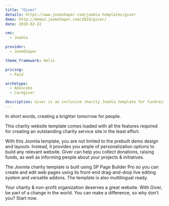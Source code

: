```yaml
---
title: "Giver"
details: https://www.joomshaper.com/joomla-templates/giver
demo: http://demo2.joomshaper.com/2019/giver/
date: 2019-02-22

cms: 
  - Joomla

provider:
  - JoomShaper

theme_framework: Helix

pricing:
  - Paid

archetype:
  - Advocate
  - Caregiver

description: Giver is an inclusive charity Joomla template for fundraising, non-profit, NGO and social enterprise organizations of any size. This Joomla charity template has been designed for charity and donation organizations that are doing something positive, helpful and constructive.
---
```


In short words, creating a brighter tomorrow for people.

This charity website template comes loaded with all the features required for creating an outstanding charity service site in the least effort.

With this Joomla template, you are not limited to the prebuilt demo design and layouts. Instead, it provides you ample of personalization options to build any relevant website. Giver can help you collect donations, raising funds, as well as informing people about your projects & initiatives.

The Joomla charity template is built using SP Page Builder Pro so you can create and edit web pages using its front-end drag-and-drop live editing system and versatile addons. The template is also multilingual ready.

Your charity & non-profit organization deserves a great website. With Giver, be part of a change in the world. You can make a difference, so why don’t you? Start now.





